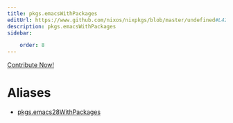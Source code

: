 ```yaml
---
title: pkgs.emacsWithPackages
editUrl: https://www.github.com/nixos/nixpkgs/blob/master/undefined#L42C1
description: pkgs.emacsWithPackages
sidebar:

    order: 8
---
```


<a href="https://www.github.com/nixos/nixpkgs/blob/master/undefined#L42C1">Contribute Now!</a>


# Aliases

- [pkgs.emacs28WithPackages](/nix-doc-comments/reference/pkgs/pkgs-emacs28withpackages)


